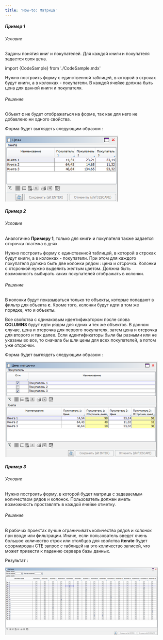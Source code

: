 ```yaml
---
title: 'How-to: Матрица'
---
```


##### Пример 1

###### Условие

Заданы понятия книг и покупателей. Для каждой книги и покупателя задается своя цена.

import {CodeSample} from './CodeSample.mdx'

<CodeSample url="https://ru-documentation.lsfusion.org/sample?file=UseCaseColumns&block=sample1"/>

Нужно построить форму с единственной таблицей, в которой в строках будут книги, а в колонках - покупатели. В каждой ячейке должна быть цена для данной книги и покупателя.

###### Решение

<CodeSample url="https://ru-documentation.lsfusion.org/sample?file=UseCaseColumns&block=solution1"/>

Объект **c** не будет отображаться на форме, так как для него не добавлено ни одного свойства.

Форма будет выглядеть следующим образом :

![](attachments/46367544/46367547.png)

##### Пример 2

###### Условие

Аналогично **Примеру 1**, только для книги и покупателя также задается отсрочка платежа в днях.

<CodeSample url="https://ru-documentation.lsfusion.org/sample?file=UseCaseColumns&block=sample2"/>

Нужно построить форму с единственной таблицей, в которой в строках будут книги, а в колонках - покупатели. При этом для каждого покупателя должно быть две колонки рядом : цена и отсрочка. Колонки с отсрочкой нужно выделить желтым цветом. Должна быть возможность выбирать каких покупателей отображать в колонки.

###### Решение

<CodeSample url="https://ru-documentation.lsfusion.org/sample?file=UseCaseColumns&block=solution2"/>

В колонки будут показываться только те объекты, которые попадают в фильтр для объекта **c**. Кроме того, колонки будут идти в том же порядке, что и объекты.

Все свойства с одинаковым идентификатором после слова **COLUMNS** будут идти рядом для одних и тех же объектов. В данном случае, цена и отсрочка для первого покупателя, затем цена и отсрочка для второго и так далее. Если идентификаторы были бы разными или не указаны во все, то сначала бы шли цены для всех покупателей, а потом уже отсрочки.

Форма будет выглядеть следующим образом :

![](attachments/46367544/46367551.png)

##### Пример 3

###### Условие

Нужно построить форму, в которой будет матрица с задаваемым количеством рядов и колонок. Пользователь должен иметь возможность проставлять в каждой ячейке отметку.

###### Решение

<CodeSample url="https://ru-documentation.lsfusion.org/sample?file=UseCaseColumns&block=solution3"/>

В рабочих проектах лучше ограничивать количество рядов и колонок при вводе или фильтрации. Иначе, если пользователь введет очень большое количество строк или столбцов для свойства **iterate** будет сформирован CTE запрос с таблицей на это количество записей, что может привести к падению сервера базы данных.

Результат :

![](attachments/46367544/46367557.png)
